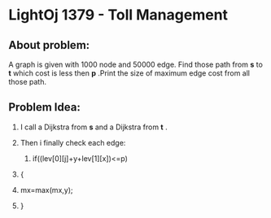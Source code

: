 # LightOj 1379 - Toll Management

## About problem:  
A graph is given with 1000 node and 50000 edge. Find those path from **s** to **t** which cost is less then **p** .Print the size of maximum edge cost from all those path.
  

## Problem Idea:  

 1. I call a Dijkstra from **s** and a Dijkstra from **t** . 
 2. Then i finally check each edge:   
 

    1.  if((lev[0][j]+y+lev[1][x])<=p)
    
2.  {
    
3.  mx=max(mx,y);
    
4.  }

<!--stackedit_data:
eyJoaXN0b3J5IjpbMTU5NDQyNjY3NF19
-->